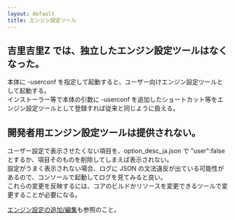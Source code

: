 ```yaml
---
layout: default
title: エンジン設定ツール
---
```


## 吉里吉里Z では、独立したエンジン設定ツールはなくなった。  
本体に -userconf を指定して起動すると、ユーザー向けエンジン設定ツールとして起動する。  
インストーラー等で本体の引数に -userconf を追加したショートカット等をエンジン設定ツールとして登録すれば従来と同じように扱える。

## 開発者用エンジン設定ツールは提供されない。
ユーザー設定で表示させたくない項目を、option\_desc\_ja.json で "user":false とするか、項目そのものを削除してしまえば表示されない。  
設定がうまく表示されない場合、ログに JSON の文法違反が出ている可能性があるので、コンソールで起動してログを見てみると良い。  
これらの変更を反映するには、コアのビルドかリソースを変更できるツールで変更することが必要になる。  

[エンジン設定の追加/編集](../core/engine_setting.html)も参照のこと。